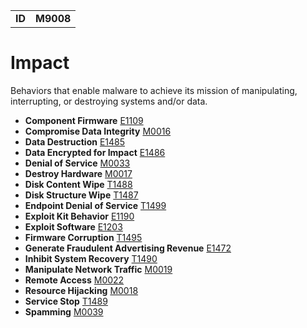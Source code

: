 |||
|--|-----|
|**ID**|**M9008**|

# Impact #
Behaviors that enable malware to achieve its mission of manipulating, interrupting, or destroying systems and/or data.

* **Component Firmware** [E1109](https://github.com/MBCProject/mbc-markdown/blob/master/persistence/component-firmware.md)
* **Compromise Data Integrity** [M0016](https://github.com/MBCProject/mbc-markdown/blob/master/impact/compromise-data.md)
* **Data Destruction** [E1485](https://github.com/MBCProject/mbc-markdown/blob/master/impact/data-destruction.md)
* **Data Encrypted for Impact** [E1486](https://github.com/MBCProject/mbc-markdown/blob/master/impact/encrypt-impact.md)
* **Denial of Service** [M0033](https://github.com/MBCProject/mbc-markdown/blob/master/impact/denial-of-service.md)
* **Destroy Hardware** [M0017](https://github.com/MBCProject/mbc-markdown/blob/master/impact/destroy-hardware.md)
* **Disk Content Wipe** [T1488](https://github.com/MBCProject/mbc-markdown/blob/master/impact/disk-content-wipe.md)
* **Disk Structure Wipe** [T1487](https://github.com/MBCProject/mbc-markdown/blob/master/impact/disk-structure-wipe.md)
* **Endpoint Denial of Service** [T1499](https://github.com/MBCProject/mbc-markdown/blob/master/impact/endpoint-denial-of-service.md)
* **Exploit Kit Behavior** [E1190](https://github.com/MBCProject/mbc-markdown/blob/master/impact/exploit-kit-behavior.md)
* **Exploit Software** [E1203](https://github.com/MBCProject/mbc-markdown/blob/master/execution/exploit-software.md)
* **Firmware Corruption** [T1495](https://github.com/MBCProject/mbc-markdown/blob/master/impact/firmware-corruption.md)
* **Generate Fraudulent Advertising Revenue** [E1472](https://github.com/MBCProject/mbc-markdown/blob/master/impact/generate-fraud-rev.md)
* **Inhibit System Recovery** [T1490](https://github.com/MBCProject/mbc-markdown/blob/master/impact/inhibit-system-recovery.md)
* **Manipulate Network Traffic** [M0019](https://github.com/MBCProject/mbc-markdown/blob/master/impact/manipulate-network-traffic.md)
* **Remote Access** [M0022](https://github.com/MBCProject/mbc-markdown/blob/master/impact/remote-access.md)
* **Resource Hijacking** [M0018](https://github.com/MBCProject/mbc-markdown/blob/master/impact/hijack-sys-resources.md)
* **Service Stop** [T1489](https://github.com/MBCProject/mbc-markdown/blob/master/impact/service-stop.md)
* **Spamming** [M0039](https://github.com/MBCProject/mbc-markdown/blob/master/impact/spamming.md)
